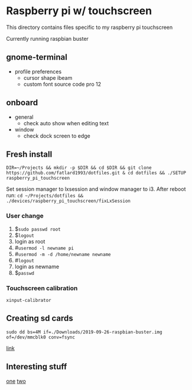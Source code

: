 # Raspberry pi w/ touchscreen

This directory contains files specific to my raspberry pi touchscreen

Currently running raspbian buster

## gnome-terminal

* profile preferences
  * cursor shape ibeam
  * custom font source code pro 12


## onboard

* general
	* check auto show when editing text
* window
	* check dock screen to edge


## Fresh install

`DIR=~/Projects && mkdir -p $DIR && cd $DIR && git clone https://github.com/fatlard1993/dotfiles.git & cd dotfiles && ./SETUP raspberry_pi_touchscreen`

Set session manager to lxsession and window manager to i3. After reboot run: `cd ~/Projects/dotfiles && ./devices/raspberry_pi_touchscreen/fixLxSession`

### User change

1. $`sudo passwd root`
2. $`logout`
3. login as root
4. #`usermod -l newname pi`
5. #`usermod -m -d /home/newname newname`
6. #`logout`
7. login as newname
8. $`passwd`

### Touchscreen calibration

`xinput-calibrator`

## Creating sd cards

`sudo dd bs=4M if=./Downloads/2019-09-26-raspbian-buster.img of=/dev/mmcblk0 conv=fsync`

[link](https://www.raspberrypi.org/documentation/installation/installing-images/linux.md)


## Interesting stuff

[one](https://www.raspberrypi.org/forums/viewtopic.php?f=63&t=58432)
[two](https://www.raspberrypi.org/forums/viewtopic.php?t=24933)